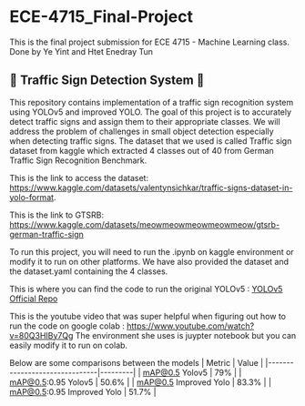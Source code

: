# ECE-4715_Final-Project
This is the final project submission for ECE 4715 - Machine Learning class. Done by Ye Yint and Htet Enedray Tun
## 🚀 Traffic Sign Detection System 🎯

  This repository contains implementation of a traffic sign recognition system using YOLOv5 and improved YOLO. The goal of this project is to accurately detect traffic signs and assign them to their appropriate classes. We will address the problem of challenges in small object detection especially when detecting traffic signs. The dataset that we used is called Traffic sign dataset from kaggle which extracted 4 classes out of 40 from German Traffic Sign Recognition Benchmark. 

This is the link to access the dataset: https://www.kaggle.com/datasets/valentynsichkar/traffic-signs-dataset-in-yolo-format.

This is the link to GTSRB: https://www.kaggle.com/datasets/meowmeowmeowmeowmeow/gtsrb-german-traffic-sign

To run this project, you will need to run the .ipynb on kaggle environment or modify it to run on other platforms. 
We have also provided the dataset and the dataset.yaml containing the 4 classes. 

This is where you can find the code to run the original YOLOv5 : [YOLOv5 Official Repo](https://github.com/ultralytics/yolov5)

This is the youtube video that was super helpful when figuring out how to run the code on google colab : https://www.youtube.com/watch?v=80Q3HIBy7Qg
The environment she uses is juypter notebook but you can easily modify it to run on colab. 


Below are some comparisons between the models 
| Metric                        | Value   |
|-------------------------------|---------|
| mAP@0.5  Yolov5               | 79%     |
| mAP@0.5:0.95 Yolov5           | 50.6%   |
| mAP@0.5   Improved Yolo       | 83.3%   |
| mAP@0.5:0.95   Improved Yolo  | 51.7%   |
